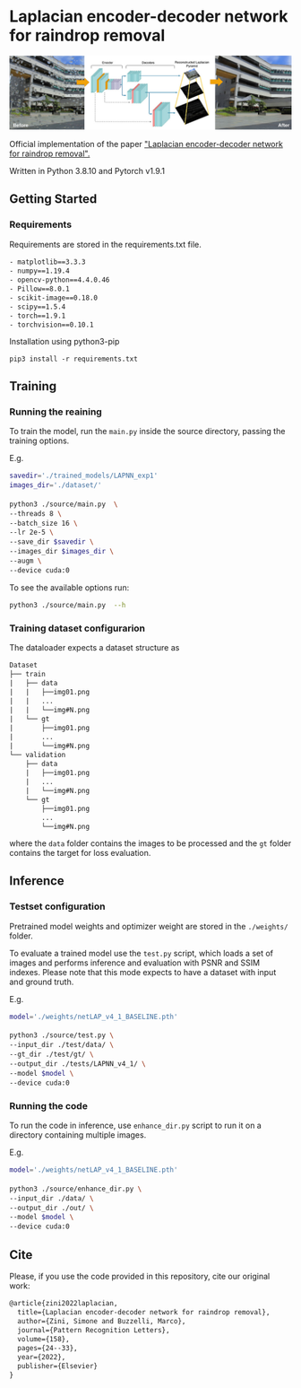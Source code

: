 # Laplacian encoder-decoder network for raindrop removal

![](./imgs/preview.png)

Official implementation of the paper ["Laplacian encoder-decoder network for raindrop removal".](https://www.sciencedirect.com/science/article/pii/S0167865522001143)

Written in Python 3.8.10 and Pytorch v1.9.1

## Getting Started

### Requirements

Requirements are stored in the requirements.txt file.

```
- matplotlib==3.3.3
- numpy==1.19.4
- opencv-python==4.4.0.46
- Pillow==8.0.1
- scikit-image==0.18.0
- scipy==1.5.4
- torch==1.9.1
- torchvision==0.10.1
```

Installation using python3-pip
```
pip3 install -r requirements.txt
```

## Training

### Running the reaining

To train the model, run the `main.py` inside the source directory, passing the training options.

E.g.
```bash
savedir='./trained_models/LAPNN_exp1'
images_dir='./dataset/'

python3 ./source/main.py  \
--threads 8 \
--batch_size 16 \
--lr 2e-5 \
--save_dir $savedir \
--images_dir $images_dir \
--augm \
--device cuda:0

```

To see the available options run:
```bash
python3 ./source/main.py  --h
```

### Training dataset configurarion

The dataloader expects a dataset structure as
```
Dataset
├── train
|   ├── data
|   |   ├──img01.png
|   |   ...
|   |   └──img#N.png
|   └── gt
|       ├──img01.png
|       ...
|       └──img#N.png
└── validation
    ├── data
    |   ├──img01.png
    |   ...
    |   └──img#N.png
    └── gt
        ├──img01.png
        ...
        └──img#N.png
```
where the `data` folder contains the images to be processed and the `gt` folder contains the target for loss evaluation.

## Inference

### Testset configuration

Pretrained model weights and optimizer weight are stored in the `./weights/` folder.

To evaluate a trained model use the `test.py` script, which loads a set of images and performs inference and  evaluation with PSNR and SSIM indexes.
Please note that this mode expects to have a dataset with input and ground truth.

E.g.
```bash
model='./weights/netLAP_v4_1_BASELINE.pth'

python3 ./source/test.py \
--input_dir ./test/data/ \
--gt_dir ./test/gt/ \
--output_dir ./tests/LAPNN_v4_1/ \
--model $model \
--device cuda:0
```

### Running the code
To run the code in inference, use `enhance_dir.py` script to run it on a directory containing multiple images.

E.g.
```bash
model='./weights/netLAP_v4_1_BASELINE.pth'

python3 ./source/enhance_dir.py \
--input_dir ./data/ \
--output_dir ./out/ \
--model $model \
--device cuda:0
```

## Cite

Please, if you use the code provided in this repository, cite our original work:

```
@article{zini2022laplacian,
  title={Laplacian encoder-decoder network for raindrop removal},
  author={Zini, Simone and Buzzelli, Marco},
  journal={Pattern Recognition Letters},
  volume={158},
  pages={24--33},
  year={2022},
  publisher={Elsevier}
}
```



    

